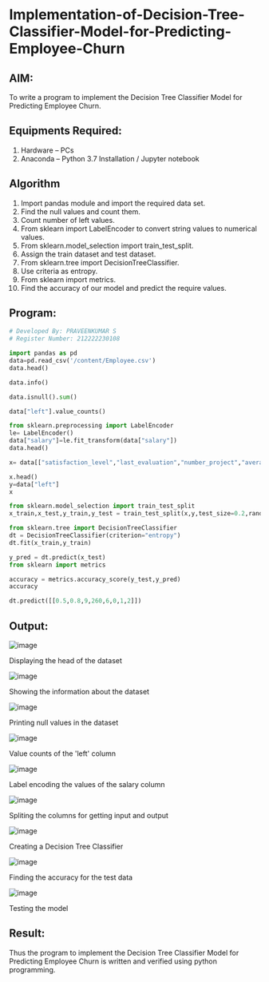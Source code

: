 # Implementation-of-Decision-Tree-Classifier-Model-for-Predicting-Employee-Churn

## AIM:
To write a program to implement the Decision Tree Classifier Model for Predicting Employee Churn.

## Equipments Required:
1. Hardware – PCs
2. Anaconda – Python 3.7 Installation / Jupyter notebook

## Algorithm
1. Import pandas module and import the required data set.
2. Find the null values and count them.
3. Count number of left values.
4. From sklearn import LabelEncoder to convert string values to numerical values.
5. From sklearn.model_selection import train_test_split.
6. Assign the train dataset and test dataset.
7. From sklearn.tree import DecisionTreeClassifier.
8. Use criteria as entropy.
9. From sklearn import metrics.
10. Find the accuracy of our model and predict the require values.


## Program:
```py
# Developed By: PRAVEENKUMAR S
# Register Number: 212222230108
```
```py
import pandas as pd
data=pd.read_csv('/content/Employee.csv')
data.head()
```
```py
data.info()
```
```py
data.isnull().sum()
```
```py
data["left"].value_counts()
```
```py
from sklearn.preprocessing import LabelEncoder
le= LabelEncoder()
data["salary"]=le.fit_transform(data["salary"])
data.head()
```
```py
x= data[["satisfaction_level","last_evaluation","number_project","average_montly_hours","time_spend_company","Work_accident","promotion_last_5years","salary"]]

x.head()
y=data["left"]
x
```
```py
from sklearn.model_selection import train_test_split
x_train,x_test,y_train,y_test = train_test_split(x,y,test_size=0.2,random_state = 100)
```
```py
from sklearn.tree import DecisionTreeClassifier
dt = DecisionTreeClassifier(criterion="entropy")
dt.fit(x_train,y_train)
```
```py
y_pred = dt.predict(x_test)
from sklearn import metrics
```
```py
accuracy = metrics.accuracy_score(y_test,y_pred)
accuracy
```
```py
dt.predict([[0.5,0.8,9,260,6,0,1,2]])
```
## Output:
![image](https://github.com/SanjayRagavendar/Implementation-of-Decision-Tree-Classifier-Model-for-Predicting-Employee-Churn/assets/91368803/3f51738f-2f17-447d-bfc1-39d77cd4b552)

Displaying the head of the dataset

![image](https://github.com/SanjayRagavendar/Implementation-of-Decision-Tree-Classifier-Model-for-Predicting-Employee-Churn/assets/91368803/d3430e04-f0c7-40a6-85e6-4947ee772aa3)

Showing the information about the dataset

![image](https://github.com/SanjayRagavendar/Implementation-of-Decision-Tree-Classifier-Model-for-Predicting-Employee-Churn/assets/91368803/25173940-80b0-469d-bdc1-b70b1cf4b08b)

Printing null values in the dataset

![image](https://github.com/SanjayRagavendar/Implementation-of-Decision-Tree-Classifier-Model-for-Predicting-Employee-Churn/assets/91368803/ace51178-288a-446b-a72c-54b1d6f86646)

Value counts of the 'left' column

![image](https://github.com/SanjayRagavendar/Implementation-of-Decision-Tree-Classifier-Model-for-Predicting-Employee-Churn/assets/91368803/5bc42d5a-20e2-4615-92d4-0ea565350605)

Label encoding the values of the salary column

![image](https://github.com/SanjayRagavendar/Implementation-of-Decision-Tree-Classifier-Model-for-Predicting-Employee-Churn/assets/91368803/acdc3d89-f6ce-496c-877e-0b24533bfa19)

Spliting the columns for getting input and output

![image](https://github.com/SanjayRagavendar/Implementation-of-Decision-Tree-Classifier-Model-for-Predicting-Employee-Churn/assets/91368803/0018c2a7-1865-40fa-b475-a7ef66ab1ebf)

Creating a Decision Tree Classifier

![image](https://github.com/SanjayRagavendar/Implementation-of-Decision-Tree-Classifier-Model-for-Predicting-Employee-Churn/assets/91368803/f95b7db4-0466-4dba-8baf-2aab8da853d6)

Finding the accuracy for the test data

![image](https://github.com/SanjayRagavendar/Implementation-of-Decision-Tree-Classifier-Model-for-Predicting-Employee-Churn/assets/91368803/a3db2839-d644-4edf-b002-d0bb1b2bf0f9)

Testing the model

## Result:
Thus the program to implement the  Decision Tree Classifier Model for Predicting Employee Churn is written and verified using python programming.
